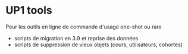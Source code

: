 # UP1 tools

Pour les outils en ligne de commande d'usage one-shot ou rare

* scripts de migration en 3.9 et reprise des données
* scripts de suppression de vieux objets (cours, utilisateurs, cohortes)

